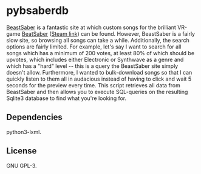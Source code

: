 # pybsaberdb
[BeastSaber](https://bsaber.com) is a fantastic site at which custom songs for
the brilliant VR-game [BeatSaber](https://beatsaber.com) 
([Steam link](https://store.steampowered.com/app/620980/Beat_Saber/)) can be
found. However, BeastSaber is a fairly slow site, so browsing all songs can
take a while. Additionally, the search options are fairly limited. For example,
let's say I want to search for all songs which has a minimum of 200 votes, at
least 80% of which should be upvotes, which includes either Electronic or
Synthwave as a genre and which has a "hard" level -- this is a query the
BeastSaber site simply doesn't allow. Furthermore, I wanted to bulk-download
songs so that I can quickly listen to them all in audacious instead of having
to click and wait 5 seconds for the preview every time. This script retrieves
all data from BeastSaber and then allows you to execute SQL-queries on the
resulting Sqlite3 database to find what you're looking for.

## Dependencies
python3-lxml.

## License
GNU GPL-3.
